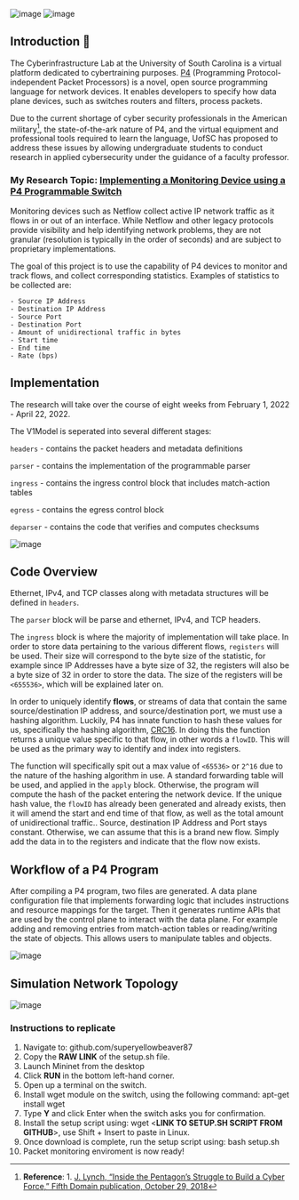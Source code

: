 ![image](https://user-images.githubusercontent.com/78384615/209057211-685cb1eb-3a5e-4b2a-960e-f2e3bed54965.png)
![image](https://user-images.githubusercontent.com/78384615/209087727-3a8e7614-b271-4159-907e-542c6defa200.png)

## Introduction :wave:
The Cyberinfrastructure Lab at the University of South Carolina is a virtual platform dedicated to cybertraining purposes.
[P4](https://opennetworking.org/p4/) (Programming Protocol-independent Packet Processors) is a novel, open source programming language for network devices. It enables developers to specify how data plane devices, such as switches routers and filters, process packets.

Due to the current shortage of cyber security professionals in the American military[^1], the state-of-the-ark nature of P4, and the virtual equipment and professional tools required to learn the language, UofSC has proposed to address these issues by allowing undergraduate students to conduct research in applied cybersecurity under the guidance of a faculty professor.

### My Research Topic: [Implementing a Monitoring Device using a P4 Programmable Switch](http://ce.sc.edu/cyberinfra/docs/onr_projects/spring2022/P4%20monitoring.pdf)
Monitoring devices such as Netflow collect active IP network traffic as it flows in or out of an interface. While Netflow and other legacy protocols provide visibility and help identifying network problems, they are not granular (resolution is typically in the order of seconds) and are subject to proprietary implementations.


The goal of this project is to use the capability of P4 devices to monitor and track flows, and collect corresponding statistics. Examples of statistics to be collected are:
```
- Source IP Address
- Destination IP Address
- Source Port
- Destination Port
- Amount of unidirectional traffic in bytes
- Start time
- End time
- Rate (bps)
```

## Implementation
The research will take over the course of eight weeks from February 1, 2022 - April 22, 2022.

The V1Model is seperated into several different stages:

`headers` - contains the packet headers and metadata definitions

`parser` - contains the implementation of the programmable parser

`ingress` - contains the ingress control block that includes match-action tables

`egress` - contains the egress control block

`deparser` - contains the code that verifies and computes checksums

![image](https://user-images.githubusercontent.com/78384615/209098259-d8c992c5-2f32-456d-91f2-fff654d22a66.png)

## Code Overview
Ethernet, IPv4, and TCP classes along with metadata structures will be defined in `headers`.

The `parser` block will be parse and ethernet, IPv4, and TCP headers.

The `ingress` block is where the majority of implementation will take place. In order to store data pertaining to the various different flows, `registers` will be used. Their size will correspond to the byte size of the statistic, for example since IP Addresses have a byte size of 32, the registers will also be a byte size of 32 in order to store the data. The size of the registers will be `<655536>`, which will be explained later on.

In order to uniquely identify **flows**, or streams of data that contain the same source/destination IP address, and source/destination port, we must use a hashing algorithm. Luckily, P4 has innate function to hash these values for us, specifically the hashing algorithm, [CRC16](https://github.com/p4lang/tutorials/issues/188). In doing this the function returns a unique value specific to that flow, in other words a `flowID`. This will be used as the primary way to identify and index into registers.

The function will specifically spit out a max value of `<65536>` or `2^16` due to the nature of the hashing algorithm in use. A standard forwarding table will be used, and applied in the `apply` block. Otherwise, the program will compute the hash of the packet entering the network device. If the unique hash value, the `flowID` has already been generated and already exists, then it will amend the start and end time of that flow, as well as the total amount of unidirectional traffic.. Source, destination IP Address and Port stays constant. Otherwise, we can assume that this is a brand new flow. Simply add the data in to the registers and indicate that the flow now exists.

## Workflow of a P4 Program
After compiling a P4 program, two files are generated. A data plane configuration file that implements forwarding logic that includes instructions and resource mappings for the target. Then it generates runtime APIs that are used by the control plane to interact with the data plane. For example adding and removing entries from match-action tables or reading/writing the state of objects. This allows users to manipulate tables and objects.

![image](https://user-images.githubusercontent.com/78384615/208184459-4b776b49-c33e-4daf-9e44-e89725d857b8.png)

## Simulation Network Topology

![image](https://user-images.githubusercontent.com/78384615/209104798-3f3b3e1b-25a3-41bb-9271-1f1c0e1061a2.png)


### Instructions to replicate

1. Navigate to: github.com/superyellowbeaver87
2. Copy the **RAW LINK** of the setup.sh file.
3. Launch Mininet from the desktop
4. Click **RUN** in the bottom left-hand corner.
5. Open up a terminal on the switch.
6. Install wget module on the switch, using the following command: apt-get install wget
7. Type **Y** and click Enter when the switch asks you for confirmation.
8. Install the setup script using: wget <**LINK TO SETUP.SH SCRIPT FROM GITHUB**>, use Shift + Insert to paste in Linux.
9. Once download is complete, run the setup script using: bash setup.sh
10. Packet monitoring enviroment is now ready!
 
 [^1]: **Reference**: 1. [J. Lynch, “Inside the Pentagon’s Struggle to Build a Cyber Force,” Fifth Domain publication, October 29, 2018](https://tinyurl.com/yyelqomp)
